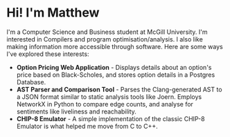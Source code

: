# Hi! I'm Matthew
I'm a Computer Science and Business student at McGill University. I'm interested in Compilers and program optimisation/analysis. I also like making information more accessible through software. Here are some ways I've explored these interests:
<br>

* __Option Pricing Web Application__ - Displays details about an option's price based on Black-Scholes, and stores option details in a Postgres Database.
* **AST Parser and Comparison Tool** - Parses the Clang-generated AST to a JSON format similar to static analysis tools like Joern. Employs NetworkX in Python to compare edge counts, and analyse for sentiments like liveliness and reachability.
* **CHIP-8 Emulator** - A simple implementation of the classic CHIP-8 Emulator is what helped me move from C to C++.
